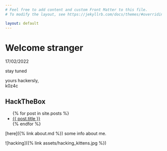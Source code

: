 ```yaml
---
# Feel free to add content and custom Front Matter to this file.
# To modify the layout, see https://jekyllrb.com/docs/themes/#overriding-theme-defaults

layout: default
---
```


# Welcome stranger

17/02/2022
  
stay tuned  


yours hackersly,  
k0z4c

## HackTheBox
<ul>
  {% for post in site.posts %}
    <li>
      <a href="{{ post.url }}">{{ post.title }}</a>
    </li>
  {% endfor %}
</ul>

[here]({% link about.md  %}) some info about me.

![hacking]({% link assets/hacking_kittens.jpg %})  
